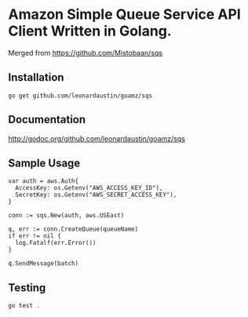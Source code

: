 Amazon Simple Queue Service API Client Written in Golang.
=========================================================

Merged from https://github.com/Mistobaan/sqs

Installation
------------

    go get github.com/leonardaustin/goamz/sqs

Documentation
-------------

http://godoc.org/github.com/leonardaustin/goamz/sqs


Sample Usage
------------

    var auth = aws.Auth{
      AccessKey: os.Getenv("AWS_ACCESS_KEY_ID"),
      SecretKey: os.Getenv("AWS_SECRET_ACCESS_KEY"),
    }

    conn := sqs.New(auth, aws.USEast)

    q, err := conn.CreateQueue(queueName)
    if err != nil {
      log.Fatalf(err.Error())
    }

    q.SendMessage(batch)


Testing
-------

    go test .
